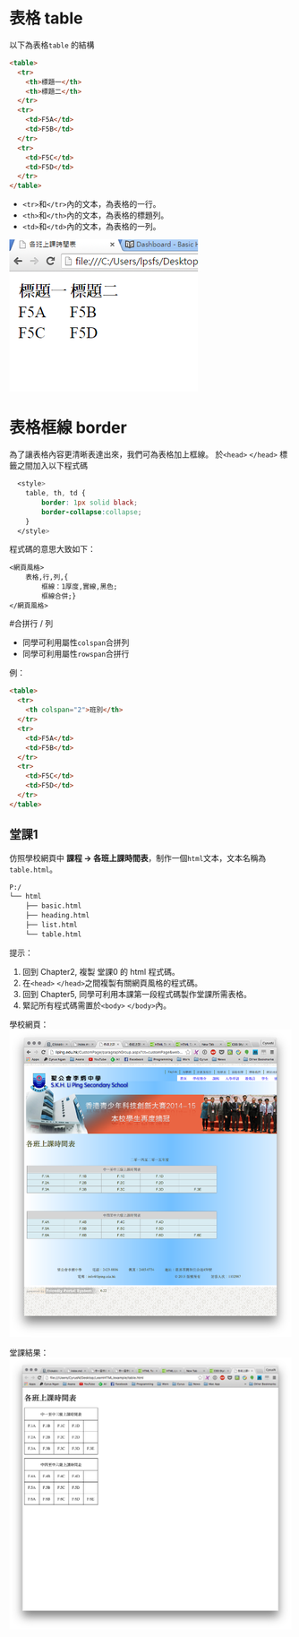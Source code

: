 # 表格 table
以下為表格`table` 的結構

```html
<table>
  <tr>
    <th>標題一</th>
    <th>標題二</th>
  </tr>
  <tr>
    <td>F5A</td>
    <td>F5B</td>
  </tr>
  <tr>
    <td>F5C</td>
    <td>F5D</td>
  </tr>
</table>
```

- `<tr>`和`</tr>`內的文本，為表格的一行。
- `<th>`和`</th>`內的文本，為表格的標題列。
- `<td>`和`</td>`內的文本，為表格的一列。


![](./image/table03.png)

# 表格框線 border
為了讓表格內容更清晰表達出來，我們可為表格加上框線。
於`<head>` `</head>` 標籤之間加入以下程式碼


```css
  <style>
    table, th, td {
        border: 1px solid black;
        border-collapse:collapse;
    }
  </style>
```
程式碼的意思大致如下：

```
<網頁風格>
    表格,行,列,{
        框線：1厚度,實線,黑色;
        框線合併;}
</網頁風格>
```

#合拼行 / 列
- 同學可利用屬性`colspan`合拼列
- 同學可利用屬性`rowspan`合拼行

例：

```html
<table>
  <tr>
    <th colspan="2">班別</th>
  </tr>
  <tr>
    <td>F5A</td>
    <td>F5B</td>
  </tr>
  <tr>
    <td>F5C</td>
    <td>F5D</td>
  </tr>
</table>
```

## 堂課1  

仿照學校網頁中 **課程 -> 各班上課時間表**，制作一個`html`文本，文本名稱為`table.html`。

``` txt
P:/
└── html
    ├── basic.html
    ├── heading.html
    ├── list.html
    └── table.html
```
提示：
1. 回到 Chapter2, 複製 堂課0 的 html 程式碼。
2. 在`<head>` `</head>`之間複製有關網頁風格的程式碼。
3. 回到 Chapter5, 同學可利用本課第一段程式碼製作堂課所需表格。
4. 緊記所有程式碼需置於`<body>` `</body>`內。


學校網頁：
![table01](./image/table01.png)

堂課結果：
![table02](./image/table02.png)
